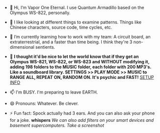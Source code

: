 - 👋 Hi, I’m Vapor One Eternal. I use Quantum Armadillo based on the Olympus WS-822, personally.
  
- 👀 I like looking at different things to examine patterns. Things like Chinese characters, source code, time cycles, etc.

- 🌱 I’m currently learning how to work with my team: A circuit board, an extraterrestrial, and a faster than time being. I think they're 3 non-dimensional sentients.

- 💞️ **I thought it'd be nice to let the world know that if they get an Olympus WS-821, WS-822, or WS-823 and WITHOUT modifying it, adding 198 folders to the MUSIC folder, each folder with 200 MP3's. Like a soundboard library. SETTINGS >> PLAY MODE >> MUSIC to RANGE ALL, REPEAT ON, RANDOM ON. It's psychic and FAST!** [SETUP INFO](/SETUP)

- 📫 I'm BUSY. I'm preparing to leave EARTH.

- 😄 Pronouns: Whatever. Be clever.

- ⚡ Fun fact: Spock actually had 3 ears. And you can also ask your phone for a joke. **whispers** *We can also add filters on your smart devices and basement supercomputers. Take a screenshot*

<!---
quantumarmadillo/quantumarmadillo is a ✨ special ✨ repository because its `README.md` 
(this file) appears on your GitHub profile.
You can click the Preview link to take a look at your changes.
--->
